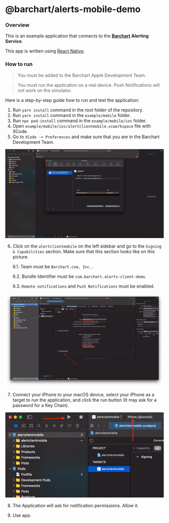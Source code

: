 # @barchart/alerts-mobile-demo

### Overview

This is an example application that connects to the **[Barchart](https://www.barchart.com) Alerting Service**.

This app is written using [React Native](https://reactnative.dev/).

### How to run

> You must be added to the Barchart Apple Development Team.

> You must run the application on a real device. Push Notifications will not work on the simulator.

Here is a step-by-step guide how to run and test the application:

1. Run `yarn install` command in the root folder of the repository.
2. Run `yarn install` command in the `example/mobile` folder.
3. Run `npx pod-install` command in the `example/mobile/ios` folder.
4. Open `example/mobile/ios/alertclientmobile.xcworkspace` file with XCode.
5. Go to `XCode -> Preferences` and make sure that you are in the Barchart Development Team.

![Preferences](.images/1.png)

6. Click on the `alertclientmobile` on the left sidebar and go to the `Signing & Capabilities` section. Make sure that this section looks like on this picture.

   6.1. Team must be `Barchart.com, Inc.`.

   6.2. Bundle Identifier must be `com.barchart.alerts-client-demo`.

   6.3. `Remote notifications` and `Push Notifications` must be enabled.

![Signing & Capabilities](.images/2.png)

7. Connect your iPhone to your macOS device, select your iPhone as a target to run the application, and click the run button (It may ask for a password for a Key Chain).

![Select your device](.images/3.png)

8. The Application will ask for notification permissions. Allow it.

9. Use app.